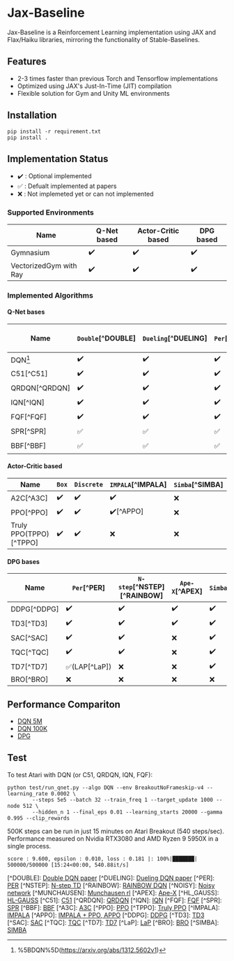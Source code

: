 # Jax-Baseline

Jax-Baseline is a Reinforcement Learning implementation using JAX and Flax/Haiku libraries, mirroring the functionality of Stable-Baselines.

## Features

- 2-3 times faster than previous Torch and Tensorflow implementations
- Optimized using JAX's Just-In-Time (JIT) compilation
- Flexible solution for Gym and Unity ML environments

## Installation

```
pip install -r requirement.txt
pip install .
```

## Implementation Status

- :heavy_check_mark: : Optional implemented
- :white_check_mark: : Defualt implemented at papers
- :x: : Not implemeted yet or can not implemented

### Supported Environments

| **Name**               | **Q-Net based**    | **Actor-Critic based** | **DPG based**      |
| ---------------------- | ------------------ | ---------------------- | ------------------ |
| Gymnasium              | :heavy_check_mark: | :heavy_check_mark:     | :heavy_check_mark: |
| VectorizedGym with Ray | :heavy_check_mark: | :heavy_check_mark:     | :heavy_check_mark: |

### Implemented Algorithms

#### Q-Net bases

| **Name**        | `Double`\[^DOUBLE\] | `Dueling`\[^DUELING\] | `Per`\[^PER\]      | `N-step`\[^NSTEP\]\[^RAINBOW\] | `NoisyNet`\[^NOISY\] | `Munchausen`\[^MUNCHAUSEN\] | `Ape-X`\[^APEX\]   | `HL-Gauss`\[^HL_GAUSS\] |
| --------------- | ------------------- | --------------------- | ------------------ | ------------------------------ | -------------------- | --------------------------- | ------------------ | ----------------------- |
| DQN[^DQN]       | :heavy_check_mark:  | :heavy_check_mark:    | :heavy_check_mark: | :heavy_check_mark:             | :heavy_check_mark:   | :heavy_check_mark:          | :heavy_check_mark: | :x:                     |
| C51\[^C51\]     | :heavy_check_mark:  | :heavy_check_mark:    | :heavy_check_mark: | :heavy_check_mark:             | :heavy_check_mark:   | :heavy_check_mark:          | :heavy_check_mark: | :heavy_check_mark:      |
| QRDQN\[^QRDQN\] | :heavy_check_mark:  | :heavy_check_mark:    | :heavy_check_mark: | :heavy_check_mark:             | :heavy_check_mark:   | :heavy_check_mark:          | :heavy_check_mark: | :x:                     |
| IQN\[^IQN\]     | :heavy_check_mark:  | :heavy_check_mark:    | :heavy_check_mark: | :heavy_check_mark:             | :heavy_check_mark:   | :heavy_check_mark:          | :x:                | :x:                     |
| FQF\[^FQF\]     | :heavy_check_mark:  | :heavy_check_mark:    | :heavy_check_mark: | :heavy_check_mark:             | :heavy_check_mark:   | :heavy_check_mark:          | :x:                | :x:                     |
| SPR\[^SPR\]     | :white_check_mark:  | :white_check_mark:    | :white_check_mark: | :white_check_mark:             | :white_check_mark:   | :heavy_check_mark:          | :x:                | :heavy_check_mark:      |
| BBF\[^BBF\]     | :white_check_mark:  | :white_check_mark:    | :white_check_mark: | :white_check_mark:             | :heavy_check_mark:   | :heavy_check_mark:          | :x:                | :heavy_check_mark:      |

#### Actor-Critic based

| **Name**                 | `Box`              | `Discrete`         | `IMPALA`\[^IMPALA\]         | `Simba`\[^SIMBA\] |
| ------------------------ | ------------------ | ------------------ | --------------------------- | ----------------- |
| A2C\[^A3C\]              | :heavy_check_mark: | :heavy_check_mark: | :heavy_check_mark:          | :x:               |
| PPO\[^PPO\]              | :heavy_check_mark: | :heavy_check_mark: | :heavy_check_mark:\[^APPO\] | :x:               |
| Truly PPO(TPPO)\[^TPPO\] | :heavy_check_mark: | :heavy_check_mark: | :x:                         | :x:               |

#### DPG bases

| **Name**      | `Per`\[^PER\]                   | `N-step`\[^NSTEP\]\[^RAINBOW\] | `Ape-X`\[^APEX\]   | `Simba`\[^SIMBA\]  |
| ------------- | ------------------------------- | ------------------------------ | ------------------ | ------------------ |
| DDPG\[^DDPG\] | :heavy_check_mark:              | :heavy_check_mark:             | :heavy_check_mark: | :heavy_check_mark: |
| TD3\[^TD3\]   | :heavy_check_mark:              | :heavy_check_mark:             | :heavy_check_mark: | :heavy_check_mark: |
| SAC\[^SAC\]   | :heavy_check_mark:              | :heavy_check_mark:             | :x:                | :heavy_check_mark: |
| TQC\[^TQC\]   | :heavy_check_mark:              | :heavy_check_mark:             | :x:                | :heavy_check_mark: |
| TD7\[^TD7\]   | :white_check_mark:(LAP\[^LaP\]) | :x:                            | :x:                | :heavy_check_mark: |
| BRO\[^BRO\]   | :x:                             | :x:                            | :x:                | :x:                |

## Performance Compariton

- [DQN 5M](docs/dqn_5m.md)
- [DQN 100K](docs/dqn_100k.md)
- [DPG](docs/dpg_comparison.md)

## Test

To test Atari with DQN (or C51, QRDQN, IQN, FQF):

```
python test/run_qnet.py --algo DQN --env BreakoutNoFrameskip-v4 --learning_rate 0.0002 \
		--steps 5e5 --batch 32 --train_freq 1 --target_update 1000 --node 512 \
		--hidden_n 1 --final_eps 0.01 --learning_starts 20000 --gamma 0.995 --clip_rewards
```

500K steps can be run in just 15 minutes on Atari Breakout (540 steps/sec).
Performance measured on Nvidia RTX3080 and AMD Ryzen 9 5950X in a single process.

```
score : 9.600, epsilon : 0.010, loss : 0.181 |: 100%|███████| 500000/500000 [15:24<00:00, 540.88it/s]
```

\[^DOUBLE\]: [Double DQN paper](https://arxiv.org/abs/1509.06461)
\[^DUELING\]: [Dueling DQN paper](https://arxiv.org/abs/1511.06581)
\[^PER\]: [PER](https://arxiv.org/abs/1511.05952)
\[^NSTEP\]: [N-step TD](https://link.springer.com/article/10.1007/BF00115009)
\[^RAINBOW\]: [RAINBOW DQN](https://arxiv.org/abs/1710.02298)
\[^NOISY\]: [Noisy network](https://arxiv.org/abs/1706.10295)
\[^MUNCHAUSEN\]: [Munchausen rl](https://arxiv.org/abs/2007.14430)
\[^APEX\]: [Ape-X](https://arxiv.org/abs/1803.00933)
\[^HL_GAUSS\]: [HL-GAUSS](https://arxiv.org/abs/2403.03950)
\[^C51\]: [C51](https://arxiv.org/abs/1707.06887)
\[^QRDQN\]: [QRDQN](https://arxiv.org/abs/1710.10044)
\[^IQN\]: [IQN](https://arxiv.org/abs/1806.06923)
\[^FQF\]: [FQF](https://arxiv.org/abs/1911.02140)
\[^SPR\]: [SPR](https://arxiv.org/abs/2007.05929)
\[^BBF\]: [BBF](https://arxiv.org/abs/2305.19452)
\[^A3C\]: [A3C](https://arxiv.org/pdf/1602.01783)
\[^PPO\]: [PPO](https://arxiv.org/abs/1707.06347)
\[^TPPO\]: [Truly PPO](https://arxiv.org/abs/1903.07940)
\[^IMPALA\]: [IMPALA](https://arxiv.org/abs/1802.01561)
\[^APPO\]: [IMPALA + PPO, APPO](https://docs.ray.io/en/latest/rllib/rllib-algorithms.html#appo)
\[^DDPG\]: [DDPG](https://arxiv.org/abs/1509.02971)
\[^TD3\]: [TD3](https://arxiv.org/abs/1802.09477)
\[^SAC\]: [SAC](https://arxiv.org/abs/1812.05905)
\[^TQC\]: [TQC](https://arxiv.org/abs/2005.04269)
\[^TD7\]: [TD7](https://arxiv.org/abs/2306.02451)
\[^LaP\]: [LaP](https://arxiv.org/abs/2007.06049)
\[^BRO\]: [BRO](https://arxiv.org/abs/2405.16158)
\[^SIMBA\]: [SIMBA](https://arxiv.org/abs/2410.09754)

[^dqn]: %5BDQN%5D(https://arxiv.org/abs/1312.5602v1)
